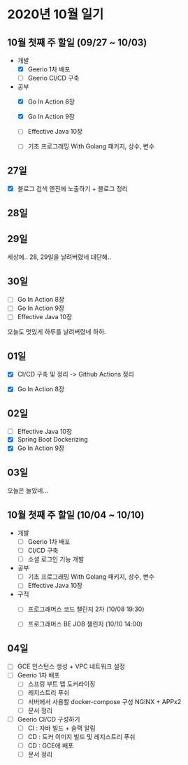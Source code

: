 # 2020년 10월 일기

## 10월 첫째 주 할일 (09/27 ~ 10/03)

- 개발
  - [x] Geerio 1차 배포
  - [ ] Geerio CI/CD 구축
- 공부
  - [x] Go In Action 8장
  - [x] Go In Action 9장
  - [ ] Effective Java 10장
  - [ ] 기초 프로그래밍 With Golang 패키지, 상수, 변수


## 27일

- [x] 블로그 검색 엔진에 노출하기 + 블로그 정리


## 28일

## 29일

세상에.. 28, 29일을 날려버렸네 대단해..

## 30일

- [ ] Go In Action 8장
- [ ] Go In Action 9장
- [ ] Effective Java 10장

오늘도 멋있게 하루를 날려버렸네 하하.

## 01일

- [x] CI/CD 구축 및 정리 -> Github Actions 정리
- [x] Go In Action 8장


## 02일

- [ ] Effective Java 10장
- [x] Spring Boot Dockerizing
- [x] Go In Action 9장

## 03일

오늘은 놀았네...


## 10월 첫째 주 할일 (10/04 ~ 10/10)

- 개발
  - [ ] Geerio 1차 배포
  - [ ] CI/CD 구축
  - [ ] 소셜 로그인 기능 개발
- 공부
  - [ ] 기초 프로그래밍 With Golang 패키지, 상수, 변수
  - [ ] Effective Java 10장  
- 구직
  - [ ] 프로그래머스 코드 챌린지 2차 (10/08 19:30)
  - [ ] 프로그래머스 BE JOB 챌린지 (10/10 14:00)


## 04일

- [ ] GCE 인스턴스 생성 + VPC 네트워크 설정
- [ ] Geerio 1차 배포
  - [ ] 스프링 부트 앱 도커라이징
  - [ ] 레지스트리 푸쉬
  - [ ] 서버에서 사용할 docker-compose 구성 NGINX + APPx2
  - [ ] 문서 정리
- [ ] Geerio CI/CD 구성하기
  - [ ] CI : 자바 빌드 + 슬랙 알림
  - [ ] CD : 도커 이미지 빌드 및 레지스트리 푸쉬
  - [ ] CD : GCE에 배포
  - [ ] 문서 정리
